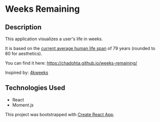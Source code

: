 # Weeks Remaining

## Description

This application visualizes a user's life in weeks.  

It is based on the [current average human life span](https://www.google.com/search?q=average+human+life+span&rlz=1C5CHFA_enUS765US769&oq=average+human+life+span&aqs=chrome..69i57.4214j0j1&sourceid=chrome&ie=UTF-8) of 79 years (rounded to 80 for aesthetics).  

You can find it here: <https://chadohta.github.io/weeks-remaining/>

Inspired by: [4kweeks](https://4kweeks.com/)

## Technologies Used

* React
* Moment.js

This project was bootstrapped with [Create React App](https://github.com/facebook/create-react-app).
